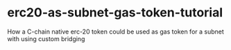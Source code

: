 # erc20-as-subnet-gas-token-tutorial
How a C-chain native erc-20 token could be used as gas token for a subnet with using custom bridging
